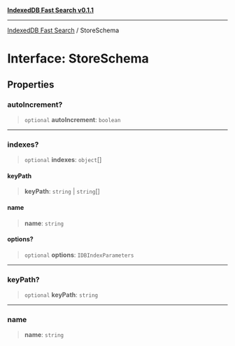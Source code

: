 [**IndexedDB Fast Search v0.1.1**](../README.md)

***

[IndexedDB Fast Search](../globals.md) / StoreSchema

# Interface: StoreSchema

## Properties

### autoIncrement?

> `optional` **autoIncrement**: `boolean`

***

### indexes?

> `optional` **indexes**: `object`[]

#### keyPath

> **keyPath**: `string` \| `string`[]

#### name

> **name**: `string`

#### options?

> `optional` **options**: `IDBIndexParameters`

***

### keyPath?

> `optional` **keyPath**: `string`

***

### name

> **name**: `string`
